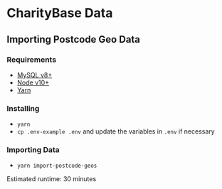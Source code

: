 # CharityBase Data

## Importing Postcode Geo Data

### Requirements

- [MySQL v8+](https://www.mysql.com)
- [Node v10+](https://nodejs.org)
- [Yarn](https://yarnpkg.com)

### Installing

- `yarn`
- `cp .env-example .env` and update the variables in `.env` if necessary

### Importing Data

- `yarn import-postcode-geos`

Estimated runtime: 30 minutes
